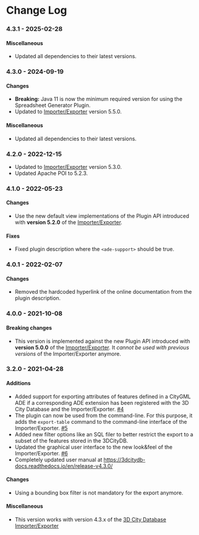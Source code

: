 Change Log
==========

### 4.3.1 - 2025-02-28

#### Miscellaneous
* Updated all dependencies to their latest versions.

### 4.3.0 - 2024-09-19

#### Changes
* **Breaking:** Java 11 is now the minimum required version for using the Spreadsheet Generator Plugin.
* Updated to [Importer/Exporter](https://github.com/3dcitydb/importer-exporter) version 5.5.0.

#### Miscellaneous
* Updated all dependencies to their latest versions.

### 4.2.0 - 2022-12-15

* Updated to [Importer/Exporter](https://github.com/3dcitydb/importer-exporter) version 5.3.0.
* Updated Apache POI to 5.2.3.

### 4.1.0 - 2022-05-23

#### Changes
* Use the new default view implementations of the Plugin API introduced with **version 5.2.0** of the
  [Importer/Exporter](https://github.com/3dcitydb/importer-exporter).

#### Fixes
* Fixed plugin description where the `<ade-support>` should be true.

### 4.0.1 - 2022-02-07

#### Changes
* Removed the hardcoded hyperlink of the online documentation from the plugin description.

### 4.0.0 - 2021-10-08

#### Breaking changes
* This version is implemented against the new Plugin API introduced with **version 5.0.0** of the
  [Importer/Exporter](https://github.com/3dcitydb/importer-exporter). It *cannot be used with previous versions*
  of the Importer/Exporter anymore.

### 3.2.0 - 2021-04-28

#### Additions
* Added support for exporting attributes of features defined in a CityGML ADE if a corresponding ADE extension
  has been registered with the 3D City Database and the Importer/Exporter. [#4](https://github.com/3dcitydb/plugin-spreadsheet-generator/pull/4)
* The plugin can now be used from the command-line. For this purpose, it adds the `export-table` command to
  the command-line interface of the Importer/Exporter. [#5](https://github.com/3dcitydb/plugin-spreadsheet-generator/pull/5)
* Added new filter options like an SQL filer to better restrict the export to a subset of the features stored
  in the 3DCityDB. 
* Updated the graphical user interface to the new look&feel of the Importer/Exporter. [#6](https://github.com/3dcitydb/plugin-spreadsheet-generator/pull/6)
* Completely updated user manual at https://3dcitydb-docs.readthedocs.io/en/release-v4.3.0/

#### Changes
* Using a bounding box filter is not mandatory for the export anymore.

#### Miscellaneous
* This version works with version 4.3.x of the [3D City Database Importer/Exporter](https://github.com/3dcitydb/importer-exporter)